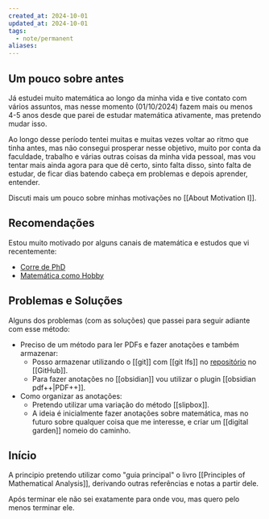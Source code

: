```yaml
---
created_at: 2024-10-01
updated_at: 2024-10-01
tags:
  - note/permanent
aliases:
---
```

## Um pouco sobre antes

Já estudei muito matemática ao longo da minha vida e tive contato com vários assuntos, mas nesse momento (01/10/2024) fazem mais ou menos 4-5 anos desde que parei de estudar matemática ativamente, mas pretendo mudar isso.

Ao longo desse período tentei muitas e muitas vezes voltar ao ritmo que tinha antes, mas não consegui prosperar nesse objetivo, muito por conta da faculdade, trabalho e várias outras coisas da minha vida pessoal, mas vou tentar mais ainda agora para que dê certo, sinto falta disso, sinto falta de estudar, de ficar dias batendo cabeça em problemas e depois aprender, entender.

Discuti mais um pouco sobre minhas motivações no [[About Motivation I]].

## Recomendações

Estou muito motivado por alguns canais de matemática e estudos que vi recentemente:

- [Corre de PhD](https://www.youtube.com/@Corredephd)
- [Matemática como Hobby](https://www.youtube.com/@matematicaHobby)

## Problemas e Soluções

Alguns dos problemas (com as soluções) que passei para seguir adiante com esse método:

- Preciso de um método para ler PDFs e fazer anotações e também armazenar:
	- Posso armazenar utilizando o [[git]] com [[git lfs]] no [repositório](https://github.com/dreisss/garden) no [[GitHub]].
	- Para fazer anotações no [[obsidian]] vou utilizar o plugin [[obsidian pdf++|PDF++]].
- Como organizar as anotações:
	- Pretendo utilizar uma variação do método [[slipbox]].
	- A ideia é inicialmente fazer anotações sobre matemática, mas no futuro sobre qualquer coisa que me interesse, e criar um [[digital garden]] nomeio do caminho.
	
## Início

A principio pretendo utilizar como "guia principal" o livro [[Principles of Mathematical Analysis]], derivando outras referências e notas a partir dele.

Após terminar ele não sei exatamente para onde vou, mas quero pelo menos terminar ele.